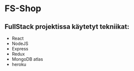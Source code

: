 # FS-Shop

## FullStack projektissa käytetyt tekniikat:

- React
- NodeJS
- Express
- Redux
- MongoDB atlas
- heroku

